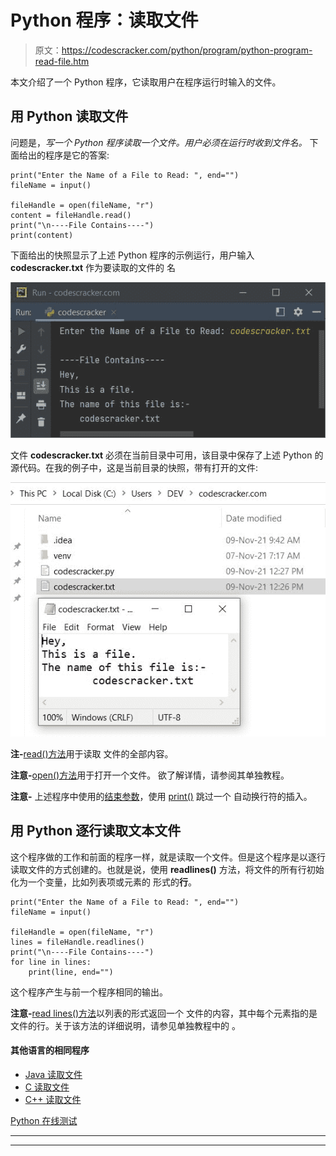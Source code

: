 # Python 程序：读取文件

> 原文：<https://codescracker.com/python/program/python-program-read-file.htm>

本文介绍了一个 Python 程序，它读取用户在程序运行时输入的文件。

## 用 Python 读取文件

问题是，*写一个 Python 程序读取一个文件。用户必须在运行时收到文件名。* 下面给出的程序是它的答案:

```
print("Enter the Name of a File to Read: ", end="")
fileName = input()

fileHandle = open(fileName, "r")
content = fileHandle.read()
print("\n----File Contains----")
print(content)
```

下面给出的快照显示了上述 Python 程序的示例运行，用户输入 **codescracker.txt** 作为要读取的文件的 名

![python program read a file](img/c1f0139bbda3dd2265cfb2b58411896c.png)

文件 **codescracker.txt** 必须在当前目录中可用，该目录中保存了上述 Python 的源代码。在我的例子中，这是当前目录的快照，带有打开的文件:

![python program read file example](img/f62db8d1986c5e3fc6296aba9e17de89.png)

**注-**[read()方法](/python/python-read-function.htm)用于读取 文件的全部内容。

**注意-**[open()方法](/python/python-open-function.htm)用于打开一个文件。 欲了解详情，请参阅其单独教程。

**注意-** 上述程序中使用的[结束参数](/python/python-end.htm)，使用 [print()](/python/python-print-statement.htm) 跳过一个 自动换行符的插入。

## 用 Python 逐行读取文本文件

这个程序做的工作和前面的程序一样，就是读取一个文件。但是这个程序是以逐行读取文件的方式创建的。也就是说，使用 **readlines()** 方法，将文件的所有行初始化为一个变量，比如列表项或元素的 形式的**行**。

```
print("Enter the Name of a File to Read: ", end="")
fileName = input()

fileHandle = open(fileName, "r")
lines = fileHandle.readlines()
print("\n----File Contains----")
for line in lines:
    print(line, end="")
```

这个程序产生与前一个程序相同的输出。

**注意-**[read lines()方法](/python/python-readlines-function.htm)以列表的形式返回一个 文件的内容，其中每个元素指的是文件的行。关于该方法的详细说明，请参见单独教程中的 。

#### 其他语言的相同程序

*   [Java 读取文件](/java/program/java-program-read-file.htm)
*   [C 读取文件](/c/program/c-program-read-file.htm)
*   [C++ 读取文件](/cpp/program/cpp-program-read-file.htm)

[Python 在线测试](/exam/showtest.php?subid=10)

* * *

* * *